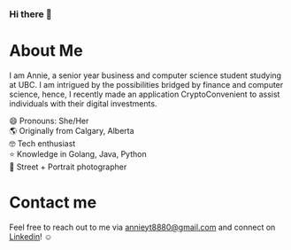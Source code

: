 ### Hi there 👋

# About Me
I am Annie, a senior year business and computer science student studying at UBC. I am intrigued by the possibilities bridged by finance and computer science, hence, I recently made an application CryptoConvenient to assist individuals with their digital investments. <br />

😄 Pronouns: She/Her<br />
🌎 Originally from Calgary, Alberta<br />
🤓 Tech enthusiast<br />
⭐️ Knowledge in Golang, Java, Python<br />
📸 Street + Portrait photographer


# Contact me
Feel free to reach out to me via annieyt8880@gmail.com and connect on [Linkedin](https://www.linkedin.com/in/annie-liu-055b44195/)! ☺️


